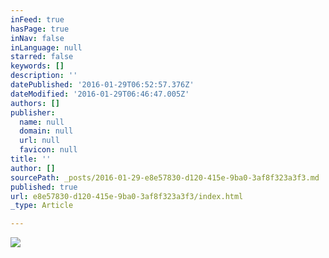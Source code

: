 ```yaml
---
inFeed: true
hasPage: true
inNav: false
inLanguage: null
starred: false
keywords: []
description: ''
datePublished: '2016-01-29T06:52:57.376Z'
dateModified: '2016-01-29T06:46:47.005Z'
authors: []
publisher:
  name: null
  domain: null
  url: null
  favicon: null
title: ''
author: []
sourcePath: _posts/2016-01-29-e8e57830-d120-415e-9ba0-3af8f323a3f3.md
published: true
url: e8e57830-d120-415e-9ba0-3af8f323a3f3/index.html
_type: Article

---
```

![](https://the-grid-user-content.s3-us-west-2.amazonaws.com/228519d3-0db2-4a86-bb9e-d424a8678a78.png)